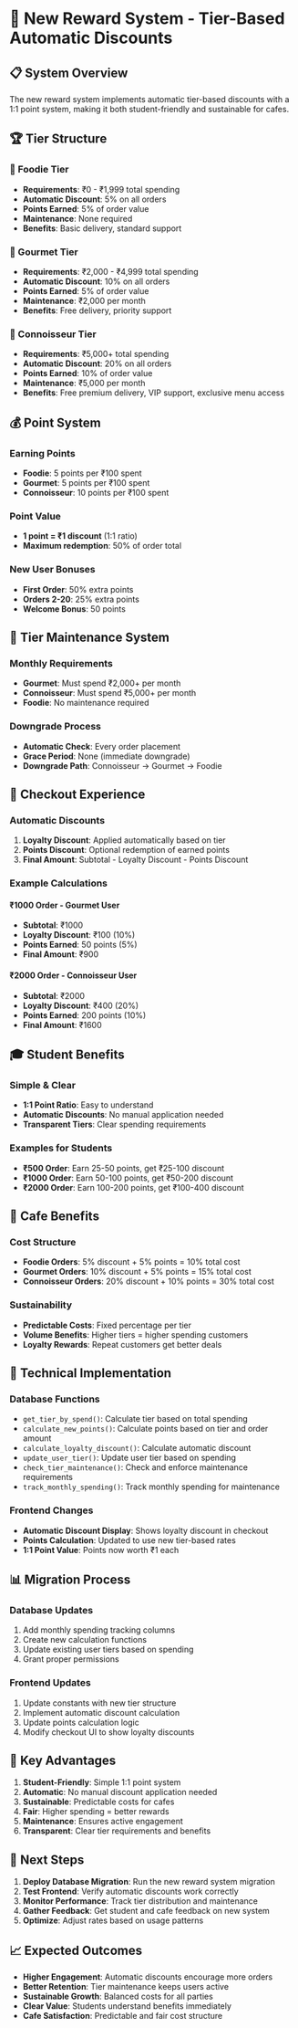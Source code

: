 # 🎯 New Reward System - Tier-Based Automatic Discounts

## 📋 **System Overview**

The new reward system implements automatic tier-based discounts with a 1:1 point system, making it both student-friendly and sustainable for cafes.

## 🏆 **Tier Structure**

### **🥉 Foodie Tier**
- **Requirements**: ₹0 - ₹1,999 total spending
- **Automatic Discount**: 5% on all orders
- **Points Earned**: 5% of order value
- **Maintenance**: None required
- **Benefits**: Basic delivery, standard support

### **🥈 Gourmet Tier**
- **Requirements**: ₹2,000 - ₹4,999 total spending
- **Automatic Discount**: 10% on all orders
- **Points Earned**: 5% of order value
- **Maintenance**: ₹2,000 per month
- **Benefits**: Free delivery, priority support

### **🥇 Connoisseur Tier**
- **Requirements**: ₹5,000+ total spending
- **Automatic Discount**: 20% on all orders
- **Points Earned**: 10% of order value
- **Maintenance**: ₹5,000 per month
- **Benefits**: Free premium delivery, VIP support, exclusive menu access

## 💰 **Point System**

### **Earning Points**
- **Foodie**: 5 points per ₹100 spent
- **Gourmet**: 5 points per ₹100 spent
- **Connoisseur**: 10 points per ₹100 spent

### **Point Value**
- **1 point = ₹1 discount** (1:1 ratio)
- **Maximum redemption**: 50% of order total

### **New User Bonuses**
- **First Order**: 50% extra points
- **Orders 2-20**: 25% extra points
- **Welcome Bonus**: 50 points

## 🔄 **Tier Maintenance System**

### **Monthly Requirements**
- **Gourmet**: Must spend ₹2,000+ per month
- **Connoisseur**: Must spend ₹5,000+ per month
- **Foodie**: No maintenance required

### **Downgrade Process**
- **Automatic Check**: Every order placement
- **Grace Period**: None (immediate downgrade)
- **Downgrade Path**: Connoisseur → Gourmet → Foodie

## 🛒 **Checkout Experience**

### **Automatic Discounts**
1. **Loyalty Discount**: Applied automatically based on tier
2. **Points Discount**: Optional redemption of earned points
3. **Final Amount**: Subtotal - Loyalty Discount - Points Discount

### **Example Calculations**

#### **₹1000 Order - Gourmet User**
- **Subtotal**: ₹1000
- **Loyalty Discount**: ₹100 (10%)
- **Points Earned**: 50 points (5%)
- **Final Amount**: ₹900

#### **₹2000 Order - Connoisseur User**
- **Subtotal**: ₹2000
- **Loyalty Discount**: ₹400 (20%)
- **Points Earned**: 200 points (10%)
- **Final Amount**: ₹1600

## 🎓 **Student Benefits**

### **Simple & Clear**
- **1:1 Point Ratio**: Easy to understand
- **Automatic Discounts**: No manual application needed
- **Transparent Tiers**: Clear spending requirements

### **Examples for Students**
- **₹500 Order**: Earn 25-50 points, get ₹25-100 discount
- **₹1000 Order**: Earn 50-100 points, get ₹50-200 discount
- **₹2000 Order**: Earn 100-200 points, get ₹100-400 discount

## 💼 **Cafe Benefits**

### **Cost Structure**
- **Foodie Orders**: 5% discount + 5% points = 10% total cost
- **Gourmet Orders**: 10% discount + 5% points = 15% total cost
- **Connoisseur Orders**: 20% discount + 10% points = 30% total cost

### **Sustainability**
- **Predictable Costs**: Fixed percentage per tier
- **Volume Benefits**: Higher tiers = higher spending customers
- **Loyalty Rewards**: Repeat customers get better deals

## 🔧 **Technical Implementation**

### **Database Functions**
- `get_tier_by_spend()`: Calculate tier based on total spending
- `calculate_new_points()`: Calculate points based on tier and order amount
- `calculate_loyalty_discount()`: Calculate automatic discount
- `update_user_tier()`: Update user tier based on spending
- `check_tier_maintenance()`: Check and enforce maintenance requirements
- `track_monthly_spending()`: Track monthly spending for maintenance

### **Frontend Changes**
- **Automatic Discount Display**: Shows loyalty discount in checkout
- **Points Calculation**: Updated to use new tier-based rates
- **1:1 Point Value**: Points now worth ₹1 each

## 📊 **Migration Process**

### **Database Updates**
1. Add monthly spending tracking columns
2. Create new calculation functions
3. Update existing user tiers based on spending
4. Grant proper permissions

### **Frontend Updates**
1. Update constants with new tier structure
2. Implement automatic discount calculation
3. Update points calculation logic
4. Modify checkout UI to show loyalty discounts

## 🎯 **Key Advantages**

1. **Student-Friendly**: Simple 1:1 point system
2. **Automatic**: No manual discount application needed
3. **Sustainable**: Predictable costs for cafes
4. **Fair**: Higher spending = better rewards
5. **Maintenance**: Ensures active engagement
6. **Transparent**: Clear tier requirements and benefits

## 🚀 **Next Steps**

1. **Deploy Database Migration**: Run the new reward system migration
2. **Test Frontend**: Verify automatic discounts work correctly
3. **Monitor Performance**: Track tier distribution and maintenance
4. **Gather Feedback**: Get student and cafe feedback on new system
5. **Optimize**: Adjust rates based on usage patterns

## 📈 **Expected Outcomes**

- **Higher Engagement**: Automatic discounts encourage more orders
- **Better Retention**: Tier maintenance keeps users active
- **Sustainable Growth**: Balanced costs for all parties
- **Clear Value**: Students understand benefits immediately
- **Cafe Satisfaction**: Predictable and fair cost structure
